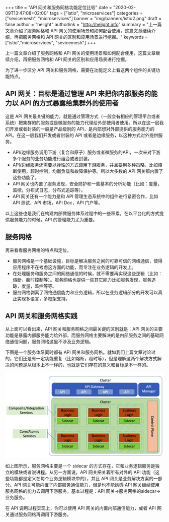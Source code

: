 +++
title = "API 网关和服务网格功能定位比较"
date = "2020-02-09T13:47:08+02:00"
tags = ["istio", "microservices"]
categories = ["sevicemesh", "microservices"]
banner = "img/banners/istio2.png"
draft = false
author = "helight"
authorlink = "http://helight.info"
summary = "上一篇文章介绍了服务网格和 API 网关的使用场景和如何配合使用，这篇文章继续介绍，再把服务网格和 API 网关的区别和应用场景进行挖掘。"
keywords = ["istio","microservices", "sevicemesh"]
+++

上一篇文章介绍了服务网格和 API 网关的使用场景和如何配合使用，这篇文章继续介绍，再把服务网格和 API 网关的区别和应用场景进行挖掘。

为了进一步区分 API 网关和服务网格，需要在功能定义上看这两个组件的关键功能特点。

## API 网关：目标是通过管理 API 来把你内部服务的能力以 API 的方式暴露给集群外的使用者
这是 API 网关最关键的能力，就是通过管理方式（一般会有相应的管理平台或者系统）把集群的的服务或是微服务的能力代理给外部使用者使用。所以在这一层我们开发或者封装的一般是产品级别的 API，是内部想对外部提供的服务能力的 API。在这一层我们开发或者封装的 API 或者是边缘服务，以这种方式对外提供服务。

* API/边缘服务调用下游（复合和原子）服务或者微服务的API，一次来对下游多个服务的业务功能进行组合或者封装。
* API/边缘服务还需要以弹性的方式调用下游服务，并且要用多种策略，比如熔断使用，超时控制，均衡负载和故障保护等。所以大多数的 API 网关都内置了这些功能了。
* API 网关也内置了服务发现，安全防护和一些基本的分析功能（比如：度量，监控，分布式日志，分布式追踪等）。
* API 网关还有一个能力是和 API 管理生态系统中的组件进行紧密合作，比如 API 测试，API 市场，API Doc，API 门户等。

以上这些也是我们在构建内部微服务体系过程中的一些积累，在以平台化的方式提供服务能力的时候，API 的管理能力尤为重要。

## 服务网格
再来看看服务网格的特点和定位。

* 服务网格是一个基础设施，目标是解决服务之间的可靠可信的网络通信，使得应用程序不在考虑这方面的功能，而专注在业务逻辑的开发上。
* 在处理服务和服务之间的网络通信的时候，就不需要再实现这些逻辑（比如：熔断，超时控制等）。服务网格也提供一些其它能力比如服务发现，服务追踪，度量，监控等等。
* 服务网格剥离了网络通信能力和业务逻辑，所以在业务逻辑部分的开发可以真正实现多语言，多框架支持。

## API 网关和服务网格实践
从上面可以看出来，API 网关和服务网格之间最关键的区别就是：API 网关的主要功能是暴露内部服务能力给外部，而服务网格主要解决的是内部服务之间的基础网络通信问题，服务网格这里不涉及业务逻辑。

下图是一个服务体系同时都有 API 网关和服务网格。就如我们上篇文章讨论过的，它们还是有一定功能重复（比如熔断，超时等），但是理解这两个解决方式解决的问题是从根本上不一样的，也就是它们存在的意义和目标是不一样的。

![](imgs/api-gatway-mesh.png)

如上图所示，服务网格主要是一个 sidecar 的方式存在，它和业务逻辑服务是独立的模块或者说进程。从另一方面说，API 网关把关着所有对外的 API 功能（这些功能都是定义在每个业务逻辑模块中的），并且 API 网关是业务解决方案的一部分。API 网关可能内置了内部服务通信能力，但是也不能妨碍 API 网关继续使用服务网格的能力去调用下游服务，基本过程是：API 网关->服务网格的sidecar->业务服务。

在 API 调用过程实现上，你可以使用 API 网关的内置内部通信能力，或者 API 网关通过服务网格再调用下游服务。